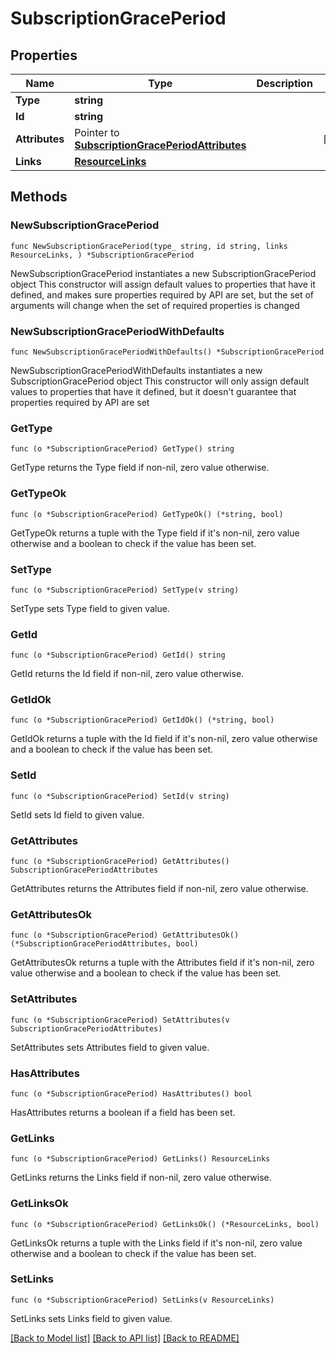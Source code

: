 # SubscriptionGracePeriod

## Properties

Name | Type | Description | Notes
------------ | ------------- | ------------- | -------------
**Type** | **string** |  | 
**Id** | **string** |  | 
**Attributes** | Pointer to [**SubscriptionGracePeriodAttributes**](SubscriptionGracePeriodAttributes.md) |  | [optional] 
**Links** | [**ResourceLinks**](ResourceLinks.md) |  | 

## Methods

### NewSubscriptionGracePeriod

`func NewSubscriptionGracePeriod(type_ string, id string, links ResourceLinks, ) *SubscriptionGracePeriod`

NewSubscriptionGracePeriod instantiates a new SubscriptionGracePeriod object
This constructor will assign default values to properties that have it defined,
and makes sure properties required by API are set, but the set of arguments
will change when the set of required properties is changed

### NewSubscriptionGracePeriodWithDefaults

`func NewSubscriptionGracePeriodWithDefaults() *SubscriptionGracePeriod`

NewSubscriptionGracePeriodWithDefaults instantiates a new SubscriptionGracePeriod object
This constructor will only assign default values to properties that have it defined,
but it doesn't guarantee that properties required by API are set

### GetType

`func (o *SubscriptionGracePeriod) GetType() string`

GetType returns the Type field if non-nil, zero value otherwise.

### GetTypeOk

`func (o *SubscriptionGracePeriod) GetTypeOk() (*string, bool)`

GetTypeOk returns a tuple with the Type field if it's non-nil, zero value otherwise
and a boolean to check if the value has been set.

### SetType

`func (o *SubscriptionGracePeriod) SetType(v string)`

SetType sets Type field to given value.


### GetId

`func (o *SubscriptionGracePeriod) GetId() string`

GetId returns the Id field if non-nil, zero value otherwise.

### GetIdOk

`func (o *SubscriptionGracePeriod) GetIdOk() (*string, bool)`

GetIdOk returns a tuple with the Id field if it's non-nil, zero value otherwise
and a boolean to check if the value has been set.

### SetId

`func (o *SubscriptionGracePeriod) SetId(v string)`

SetId sets Id field to given value.


### GetAttributes

`func (o *SubscriptionGracePeriod) GetAttributes() SubscriptionGracePeriodAttributes`

GetAttributes returns the Attributes field if non-nil, zero value otherwise.

### GetAttributesOk

`func (o *SubscriptionGracePeriod) GetAttributesOk() (*SubscriptionGracePeriodAttributes, bool)`

GetAttributesOk returns a tuple with the Attributes field if it's non-nil, zero value otherwise
and a boolean to check if the value has been set.

### SetAttributes

`func (o *SubscriptionGracePeriod) SetAttributes(v SubscriptionGracePeriodAttributes)`

SetAttributes sets Attributes field to given value.

### HasAttributes

`func (o *SubscriptionGracePeriod) HasAttributes() bool`

HasAttributes returns a boolean if a field has been set.

### GetLinks

`func (o *SubscriptionGracePeriod) GetLinks() ResourceLinks`

GetLinks returns the Links field if non-nil, zero value otherwise.

### GetLinksOk

`func (o *SubscriptionGracePeriod) GetLinksOk() (*ResourceLinks, bool)`

GetLinksOk returns a tuple with the Links field if it's non-nil, zero value otherwise
and a boolean to check if the value has been set.

### SetLinks

`func (o *SubscriptionGracePeriod) SetLinks(v ResourceLinks)`

SetLinks sets Links field to given value.



[[Back to Model list]](../README.md#documentation-for-models) [[Back to API list]](../README.md#documentation-for-api-endpoints) [[Back to README]](../README.md)


